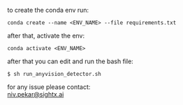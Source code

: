 


to create the conda env run:

```
conda create --name <ENV_NAME> --file requirements.txt
```
after that, activate the env:
```
conda activate <ENV_NAME> 
```

after that you can edit and run the bash file:
```
$ sh run_anyvision_detector.sh
```

for any issue please contact: \
niv.pekar@sightx.ai



